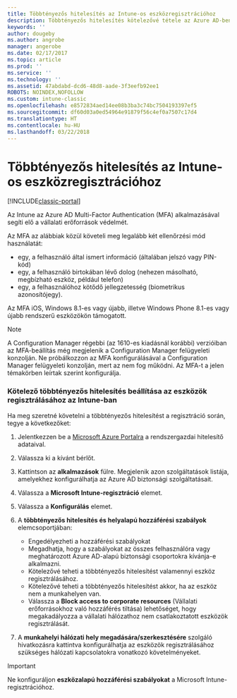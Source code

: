 ```yaml
---
title: Többtényezős hitelesítés az Intune-os eszközregisztrációhoz
description: Többtényezős hitelesítés kötelezővé tétele az Azure AD-ben az eszközök regisztrálásához.
keywords: ''
author: dougeby
ms.author: angrobe
manager: angerobe
ms.date: 02/17/2017
ms.topic: article
ms.prod: ''
ms.service: ''
ms.technology: ''
ms.assetid: 47abdabd-dcd6-48d8-aade-3f3eefb92ee1
ROBOTS: NOINDEX,NOFOLLOW
ms.custom: intune-classic
ms.openlocfilehash: e8572834aed14ee08b3ba3c74bc7504193397ef5
ms.sourcegitcommit: df60d03a0ed54964e91879f56c4ef0a7507c17d4
ms.translationtype: HT
ms.contentlocale: hu-HU
ms.lasthandoff: 03/22/2018
---
```

# <a name="multi-factor-authentication-for-intune-device-enrollments"></a>Többtényezős hitelesítés az Intune-os eszközregisztrációhoz

[!INCLUDE[classic-portal](../includes/classic-portal.md)]

Az Intune az Azure AD Multi-Factor Authentication (MFA) alkalmazásával segíti elő a vállalati erőforrások védelmét.

Az MFA az alábbiak közül követeli meg legalább két ellenőrzési mód használatát: 

- egy, a felhasználó által ismert információ (általában jelszó vagy PIN-kód)
- egy, a felhasználó birtokában lévő dolog (nehezen másolható, megbízható eszköz, például telefon)
- egy, a felhasználóhoz kötődő jellegzetesség (biometrikus azonosítójegy).

Az MFA iOS, Windows 8.1-es vagy újabb, illetve Windows Phone 8.1-es vagy újabb rendszerű eszközökön támogatott.

> [!NOTE]
> A Configuration Manager régebbi (az 1610-es kiadásnál korábbi) verzióiban az MFA-beállítás még megjelenik a Configuration Manager felügyeleti konzolján. Ne próbálkozzon az MFA konfigurálásával a Configuration Manager felügyeleti konzolján, mert az nem fog működni. Az MFA-t a jelen témakörben leírtak szerint konfigurálja.

### <a name="configure-intune-to-require-multi-factor-authentication-at-device-enrollment"></a>Kötelező többtényezős hitelesítés beállítása az eszközök regisztrálásához az Intune-ban
Ha meg szeretné követelni a többtényezős hitelesítést a regisztráció során, tegye a következőket:

1. Jelentkezzen be a [Microsoft Azure Portalra](https://manage.windowsazure.com) a rendszergazdai hitelesítő adataival.
2. Válassza ki a kívánt bérlőt.
2. Kattintson az **alkalmazások** fülre. Megjelenik azon szolgáltatások listája, amelyekhez konfigurálhatja az Azure AD biztonsági szolgáltatásait.
3. Válassza a **Microsoft Intune-regisztráció** elemet.
4. Válassza a **Konfigurálás** elemet. 
5. A **többtényezős hitelesítés és helyalapú hozzáférési szabályok** elemcsoportjában:
    
    -  Engedélyezheti a hozzáférési szabályokat
    -  Megadhatja, hogy a szabályokat az összes felhasználóra vagy meghatározott Azure AD-alapú biztonsági csoportokra kívánja-e alkalmazni.
    -  Kötelezővé teheti a többtényezős hitelesítést valamennyi eszköz regisztrálásához.
    -  Kötelezővé teheti a többtényezős hitelesítést akkor, ha az eszköz nem a munkahelyen van.
    -  Válassza a **Block access to corporate resources** (Vállalati erőforrásokhoz való hozzáférés tiltása) lehetőséget, hogy megakadályozza a vállalati hálózathoz nem csatlakoztatott eszközök regisztrálását. 
4. A **munkahelyi hálózati hely megadására/szerkesztésére** szolgáló hivatkozásra kattintva konfigurálhatja az eszközök regisztrálásához szükséges hálózati kapcsolatokra vonatkozó követelményeket.

> [!IMPORTANT]
> 
> Ne konfiguráljon **eszközalapú hozzáférési szabályokat** a Microsoft Intune-regisztrációhoz.
